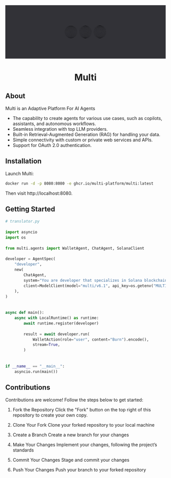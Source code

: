 <div align="center">
  <img src="docs/docs/headermulti.png">
</div>

<h1 align="center">
    <b>Multi</b>
</h1>

## About

Multi is an Adaptive Platform For AI Agents

- The capability to create agents for various use cases, such as copilots, assistants, and autonomous workflows.
- Seamless integration with top LLM providers.
- Built-in Retrieval-Augmented Generation (RAG) for handling your data.
- Simple connectivity with custom or private web services and APIs.
- Support for OAuth 2.0 authentication.

## Installation
Launch Multi:
```bash
docker run -d -p 8080:8080 -e ghcr.io/multi-platform/multi:latest
```
Then visit http://localhost:8080.

## Getting Started

```python
# translator.py

import asyncio
import os

from multi.agents import WalletAgent, ChatAgent, SolanaClient

developer = AgentSpec(
    "developer",
    new(
        ChatAgent,
        system="You are developer that specializes in Solana blockchain integration.",
        client=ModelClient(model="multi/v6.1", api_key=os.getenv("MULTI_API_KEY")),
    ),
)


async def main():
    async with LocalRuntime() as runtime:
        await runtime.register(developer)

        result = await developer.run(
            WalletAction(role="user", content="Burn").encode(),
            stream=True,
        )    


if __name__ == "__main__":
    asyncio.run(main())
```

## Contributions

Contributions are welcome! Follow the steps below to get started:

1. Fork the Repository
Click the "Fork" button on the top right of this repository to create your own copy.

2. Clone Your Fork
Clone your forked repository to your local machine

3. Create a Branch
Create a new branch for your changes

4. Make Your Changes
Implement your changes, following the project’s standards

5. Commit Your Changes
Stage and commit your changes

6. Push Your Changes
Push your branch to your forked repository
